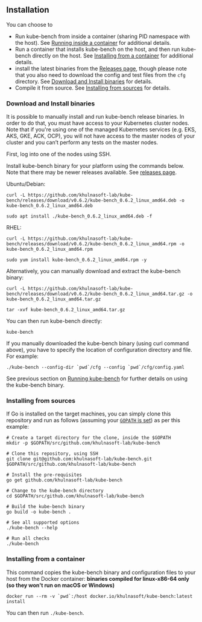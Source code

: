 ## Installation

You can choose to
* Run kube-bench from inside a container (sharing PID namespace with the host). See [Running inside a container](./running.md#running-inside-a-container) for additional details.
* Run a container that installs kube-bench on the host, and then run kube-bench directly on the host. See [Installing from a container](#installing-from-a-container) for additional details.
* install the latest binaries from the [Releases page](https://github.com/khulnasoft-lab/kube-bench/releases), though please note that you also need to download the config and test files from the `cfg` directory. See [Download and Install binaries](#download-and-install-binaries) for details.
* Compile it from source. See [Installing from sources](#installing-from-sources) for details.


### Download and Install binaries

It is possible to manually install and run kube-bench release binaries. In order to do that, you must have access to your Kubernetes cluster nodes. Note that if you're using one of the managed Kubernetes services (e.g. EKS, AKS, GKE, ACK, OCP), you will not have access to the master nodes of your cluster and you can’t perform any tests on the master nodes.

First, log into one of the nodes using SSH.

Install kube-bench binary for your platform using the commands below. Note that there may be newer releases available. See [releases page](https://github.com/khulnasoft-lab/kube-bench/releases).

Ubuntu/Debian:

```
curl -L https://github.com/khulnasoft-lab/kube-bench/releases/download/v0.6.2/kube-bench_0.6.2_linux_amd64.deb -o kube-bench_0.6.2_linux_amd64.deb

sudo apt install ./kube-bench_0.6.2_linux_amd64.deb -f
```

RHEL:

```
curl -L https://github.com/khulnasoft-lab/kube-bench/releases/download/v0.6.2/kube-bench_0.6.2_linux_amd64.rpm -o kube-bench_0.6.2_linux_amd64.rpm

sudo yum install kube-bench_0.6.2_linux_amd64.rpm -y
```

Alternatively, you can manually download and extract the kube-bench binary:

```
curl -L https://github.com/khulnasoft-lab/kube-bench/releases/download/v0.6.2/kube-bench_0.6.2_linux_amd64.tar.gz -o kube-bench_0.6.2_linux_amd64.tar.gz

tar -xvf kube-bench_0.6.2_linux_amd64.tar.gz
```

You can then run kube-bench directly:
```
kube-bench
```

If you manually downloaded the kube-bench binary (using curl command above), you have to specify the location of configuration directory and file. For example:
```
./kube-bench --config-dir `pwd`/cfg --config `pwd`/cfg/config.yaml 
```

See previous section on [Running kube-bench](./running.md#running-kube-bench) for further details on using the kube-bench binary.

### Installing from sources

If Go is installed on the target machines, you can simply clone this repository and run as follows (assuming your [`GOPATH` is set](https://github.com/golang/go/wiki/GOPATH)) as per this example:

```shell
# Create a target directory for the clone, inside the $GOPATH
mkdir -p $GOPATH/src/github.com/khulnasoft-lab/kube-bench

# Clone this repository, using SSH
git clone git@github.com:khulnasoft-lab/kube-bench.git $GOPATH/src/github.com/khulnasoft-lab/kube-bench

# Install the pre-requisites
go get github.com/khulnasoft-lab/kube-bench

# Change to the kube-bench directory
cd $GOPATH/src/github.com/khulnasoft-lab/kube-bench

# Build the kube-bench binary
go build -o kube-bench .

# See all supported options
./kube-bench --help

# Run all checks
./kube-bench
```


### Installing from a container

This command copies the kube-bench binary and configuration files to your host from the Docker container:
**binaries compiled for linux-x86-64 only (so they won't run on macOS or Windows)**
```
docker run --rm -v `pwd`:/host docker.io/khulnasoft/kube-bench:latest install
```

You can then run `./kube-bench`.
